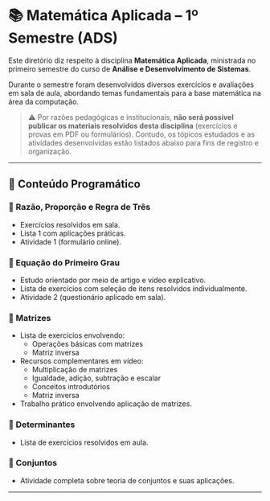 # 📚 Matemática Aplicada – 1º Semestre (ADS)

Este diretório diz respeito à disciplina **Matemática Aplicada**, ministrada no primeiro semestre do curso de **Análise e Desenvolvimento de Sistemas**.

Durante o semestre foram desenvolvidos diversos exercícios e avaliações em sala de aula, abordando temas fundamentais para a base matemática na área da computação.

> ⚠️ Por razões pedagógicas e institucionais, **não será possível publicar os materiais resolvidos desta disciplina** (exercícios e provas em PDF ou formulários). Contudo, os tópicos estudados e as atividades desenvolvidas estão listados abaixo para fins de registro e organização.

---

## 📌 Conteúdo Programático

### 🔹 Razão, Proporção e Regra de Três
- Exercícios resolvidos em sala.
- Lista 1 com aplicações práticas.
- Atividade 1 (formulário online).

### 🔹 Equação do Primeiro Grau
- Estudo orientado por meio de artigo e vídeo explicativo.
- Lista de exercícios com seleção de itens resolvidos individualmente.
- Atividade 2 (questionário aplicado em sala).

### 🔹 Matrizes
- Lista de exercícios envolvendo:
  - Operações básicas com matrizes
  - Matriz inversa
- Recursos complementares em vídeo:
  - Multiplicação de matrizes
  - Igualdade, adição, subtração e escalar
  - Conceitos introdutórios
  - Matriz inversa
- Trabalho prático envolvendo aplicação de matrizes.

### 🔹 Determinantes
- Lista de exercícios resolvidos em aula.

### 🔹 Conjuntos
- Atividade completa sobre teoria de conjuntos e suas aplicações.

---
